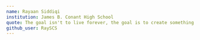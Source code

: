 ```yaml
---
name: Rayaan Siddiqi
institution: James B. Conant High School
quote: The goal isn't to live forever, the goal is to create something that will.
github_user: RaySCS
---
```

